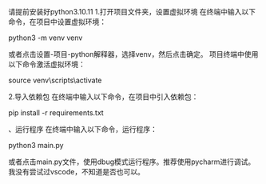 请提前安装好python3.10.11
1.打开项目文件夹，设置虚拟环境
在终端中输入以下命令，在项目中设置虚拟环境：

python3 -m venv venv

或者点击设置-项目-python解释器，选择venv，然后点击确定。 项目终端中使用以下命令激活虚拟环境：

source venv\scripts\activate

2.导入依赖包
在终端中输入以下命令，在项目中引入依赖包：

pip install -r requirements.txt


、运行程序
在终端中输入以下命令，运行程序：

python3 main.py

或者点击main.py文件，使用dbug模式运行程序。推荐使用pycharm进行调试。我没有尝试过vscode，不知道是否也可以。
